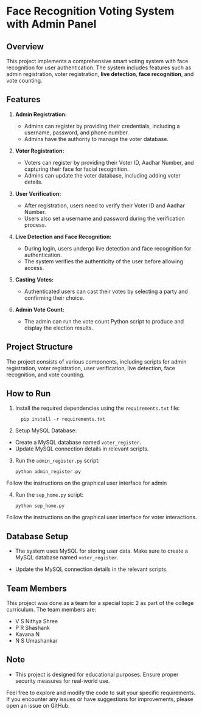 # Face Recognition Voting System with Admin Panel

## Overview

This project implements a comprehensive smart voting system with face recognition for user authentication. The system includes features such as admin registration, voter registration, **live detection**, **face recognition**, and vote counting.

## Features

1. **Admin Registration:**
   - Admins can register by providing their credentials, including a username, password, and phone number.
   - Admins have the authority to manage the voter database.

2. **Voter Registration:**
   - Voters can register by providing their Voter ID, Aadhar Number, and capturing their face for facial recognition.
   - Admins can update the voter database, including adding voter details.

3. **User Verification:**
   - After registration, users need to verify their Voter ID and Aadhar Number.
   - Users also set a username and password during the verification process.

4. **Live Detection and Face Recognition:**
   - During login, users undergo live detection and face recognition for authentication.
   - The system verifies the authenticity of the user before allowing access.

5. **Casting Votes:**
   - Authenticated users can cast their votes by selecting a party and confirming their choice.

6. **Admin Vote Count:**
   - The admin can run the vote count Python script to produce and display the election results.

## Project Structure

The project consists of various components, including scripts for admin registration, voter registration, user verification, live detection, face recognition, and vote counting.

## How to Run

1. Install the required dependencies using the `requirements.txt` file:
       
         pip install -r requirements.txt


2. Setup MySQL Database:

- Create a MySQL database named `voter_register`.
- Update MySQL connection details in relevant scripts.

3. Run the `admin_register.py` script:

       python admin_register.py

 Follow the instructions on the graphical user interface for admin


4. Run the `sep_home.py` script:

       python sep_home.py

Follow the instructions on the graphical user interface for voter interactions.

## Database Setup

- The system uses MySQL for storing user data. Make sure to create a MySQL database named `voter_register`.

- Update the MySQL connection details in the relevant scripts.

## Team Members

This project was done as a team for a special topic 2 as part of the college curriculum. The team members are:

- V S Nithya Shree
- P R Shashank
- Kavana N
- N S Umashankar

## Note

- This project is designed for educational purposes. Ensure proper security measures for real-world use.

Feel free to explore and modify the code to suit your specific requirements. If you encounter any issues or have suggestions for improvements, please open an issue on GitHub.
